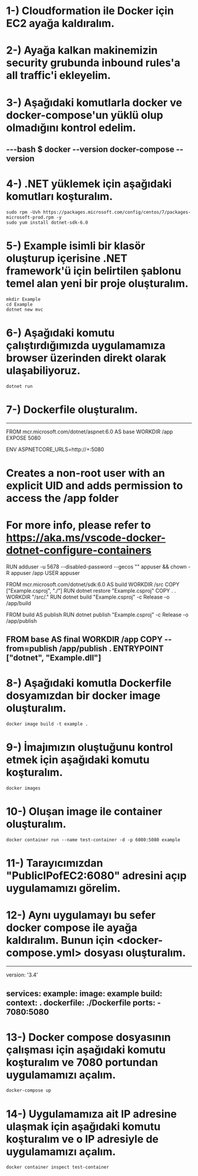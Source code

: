 # 1-) Cloudformation ile Docker için EC2 ayağa kaldıralım.

# 2-) Ayağa kalkan makinemizin security grubunda inbound rules'a all traffic'i ekleyelim.

# 3-) Aşağıdaki komutlarla docker ve docker-compose'un yüklü olup olmadığını kontrol edelim.
---bash
   $ docker --version
    docker-compose --version
---
# 4-) .NET yüklemek için aşağıdaki komutları koşturalım.

    sudo rpm -Uvh https://packages.microsoft.com/config/centos/7/packages-microsoft-prod.rpm -y
    sudo yum install dotnet-sdk-6.0

# 5-) Example isimli bir klasör oluşturup içerisine .NET framework'ü için belirtilen şablonu temel alan yeni bir proje oluşturalım.

    mkdir Example
    cd Example
    dotnet new mvc

# 6-) Aşağıdaki komutu çalıştırdığımızda uygulamamıza browser üzerinden direkt olarak ulaşabiliyoruz.

    dotnet run

# 7-) Dockerfile oluşturalım.

---
FROM mcr.microsoft.com/dotnet/aspnet:6.0 AS base
WORKDIR /app
EXPOSE 5080

ENV ASPNETCORE_URLS=http://+:5080

# Creates a non-root user with an explicit UID and adds permission to access the /app folder
# For more info, please refer to https://aka.ms/vscode-docker-dotnet-configure-containers
RUN adduser -u 5678 --disabled-password --gecos "" appuser && chown -R appuser /app
USER appuser

FROM mcr.microsoft.com/dotnet/sdk:6.0 AS build
WORKDIR /src
COPY ["Example.csproj", "./"]
RUN dotnet restore "Example.csproj"
COPY . .
WORKDIR "/src/."
RUN dotnet build "Example.csproj" -c Release -o /app/build

FROM build AS publish
RUN dotnet publish "Example.csproj" -c Release -o /app/publish

FROM base AS final
WORKDIR /app
COPY --from=publish /app/publish .
ENTRYPOINT ["dotnet", "Example.dll"]
---

# 8-) Aşağıdaki komutla Dockerfile dosyamızdan bir docker image oluşturalım.

    docker image build -t example .

# 9-) İmajımızın oluştuğunu kontrol etmek için aşağıdaki komutu koşturalım.

    docker images

# 10-) Oluşan image ile container oluşturalım.

    docker container run --name test-container -d -p 6080:5080 example

# 11-) Tarayıcımızdan "PublicIPofEC2:6080" adresini açıp uygulamamızı görelim.

# 12-) Aynı uygulamayı bu sefer docker compose ile ayağa kaldıralım. Bunun için <docker-compose.yml> dosyası oluşturalım.

---
version: '3.4'

services:
  example:
    image: example
    build:
      context: .
      dockerfile: ./Dockerfile
    ports:
      - 7080:5080
---

# 13-) Docker compose dosyasının çalışması için aşağıdaki komutu koşturalım ve 7080 portundan uygulamamızı açalım.

    docker-compose up 

# 14-) Uygulamamıza ait IP adresine ulaşmak için aşağıdaki komutu koşturalım ve o IP adresiyle de uygulamamızı açalım.

    docker container inspect test-container